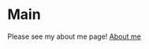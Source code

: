# Main

Please see my about me page!
[About me](https://github.com/NAJonesy/Main/blob/master/About_Nik.md)

